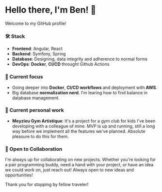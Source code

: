# Hello there, I'm Ben! 👋

Welcome to my GitHub profile!

### 🛠 Stack
- **Frontend**: Angular, React
- **Backend**: Symfony, Spring
- **Database**: Designing, data integrity and adherence to normal forms
- **DevOps**: **Docker**, **CI/CD** throught Github Actions

### 🌱 Current focus
- Going deeper into **Docker**, **CI/CD workflows** and deployment with **AWS**.
- Big database **normalization nerd**. I'm learing how to find balance in database management.

### 🌱 Current personal work
- **Meyzieu Gym Artistique**: It's a project for a gym club for kids I've been developing with a colleague of mine. MVP is up and running, still a long way before we implement all the features we've planned. Absolute pleasure to do this for them.

### 🤝 Open to Collaboration
I'm always up for collaborating on new projects. Whether you're looking for a pair programming buddy, need a hand with your project, or have an idea we could work on, just reach out! Always open to new ideas and opportunities!


Thank you for stopping by fellow traveler!
